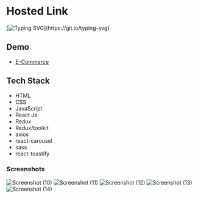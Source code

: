 # Hosted Link
[![Typing SVG](https://readme-typing-svg.demolab.com?font=Fira+Code&pause=1000&color=F7701A&random=false&width=435&lines=Hi!+Guys++%F0%9F%91%8B;This+is+E+Commerce+Project.)](https://git.io/typing-svg)


## Demo

- [E-Commerce](https://priyojeet-e-commerce.netlify.app/)

## Tech Stack

- HTML
- CSS
- JavaScript
- React Js
- Redux
- Redux/toolkit
- axios
- react-carousel
- sass
- react-toastify

### Screenshots
![Screenshot (10)](https://github.com/PriyajitMaity/projects/assets/134254753/ce2272a7-3d2d-4382-a241-6dacde0c2618)
![Screenshot (11)](https://github.com/PriyajitMaity/projects/assets/134254753/41492406-a0d7-4a23-872d-354cb07c5a5a)
![Screenshot (12)](https://github.com/PriyajitMaity/projects/assets/134254753/c52cfcb0-b26c-41df-bc07-eaf4f51acb36)
![Screenshot (13)](https://github.com/PriyajitMaity/projects/assets/134254753/55e5c358-d988-44b8-83d0-3097fa15dde6)
![Screenshot (14)](https://github.com/PriyajitMaity/projects/assets/134254753/213b9f88-e827-425b-8b9a-ceaa131bc651)


